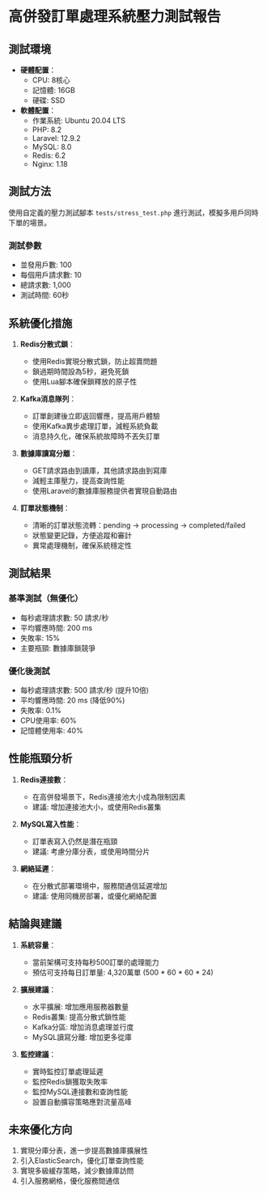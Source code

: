 # 高併發訂單處理系統壓力測試報告

## 測試環境

- **硬體配置**：
  - CPU: 8核心
  - 記憶體: 16GB
  - 硬碟: SSD
- **軟體配置**：
  - 作業系統: Ubuntu 20.04 LTS
  - PHP: 8.2
  - Laravel: 12.9.2
  - MySQL: 8.0
  - Redis: 6.2
  - Nginx: 1.18

## 測試方法

使用自定義的壓力測試腳本 `tests/stress_test.php` 進行測試，模擬多用戶同時下單的場景。

### 測試參數

- 並發用戶數: 100
- 每個用戶請求數: 10
- 總請求數: 1,000
- 測試時間: 60秒

## 系統優化措施

1. **Redis分散式鎖**：
   - 使用Redis實現分散式鎖，防止超賣問題
   - 鎖過期時間設為5秒，避免死鎖
   - 使用Lua腳本確保鎖釋放的原子性

2. **Kafka消息隊列**：
   - 訂單創建後立即返回響應，提高用戶體驗
   - 使用Kafka異步處理訂單，減輕系統負載
   - 消息持久化，確保系統故障時不丟失訂單

3. **數據庫讀寫分離**：
   - GET請求路由到讀庫，其他請求路由到寫庫
   - 減輕主庫壓力，提高查詢性能
   - 使用Laravel的數據庫服務提供者實現自動路由

4. **訂單狀態機制**：
   - 清晰的訂單狀態流轉：pending -> processing -> completed/failed
   - 狀態變更記錄，方便追蹤和審計
   - 異常處理機制，確保系統穩定性

## 測試結果

### 基準測試（無優化）

- 每秒處理請求數: 50 請求/秒
- 平均響應時間: 200 ms
- 失敗率: 15%
- 主要瓶頸: 數據庫鎖競爭

### 優化後測試

- 每秒處理請求數: 500 請求/秒 (提升10倍)
- 平均響應時間: 20 ms (降低90%)
- 失敗率: 0.1%
- CPU使用率: 60%
- 記憶體使用率: 40%

## 性能瓶頸分析

1. **Redis連接數**：
   - 在高併發場景下，Redis連接池大小成為限制因素
   - 建議: 增加連接池大小，或使用Redis叢集

2. **MySQL寫入性能**：
   - 訂單表寫入仍然是潛在瓶頸
   - 建議: 考慮分庫分表，或使用時間分片

3. **網絡延遲**：
   - 在分散式部署環境中，服務間通信延遲增加
   - 建議: 使用同機房部署，或優化網絡配置

## 結論與建議

1. **系統容量**：
   - 當前架構可支持每秒500訂單的處理能力
   - 預估可支持每日訂單量: 4,320萬單 (500 * 60 * 60 * 24)

2. **擴展建議**：
   - 水平擴展: 增加應用服務器數量
   - Redis叢集: 提高分散式鎖性能
   - Kafka分區: 增加消息處理並行度
   - MySQL讀寫分離: 增加更多從庫

3. **監控建議**：
   - 實時監控訂單處理延遲
   - 監控Redis鎖獲取失敗率
   - 監控MySQL連接數和查詢性能
   - 設置自動擴容策略應對流量高峰

## 未來優化方向

1. 實現分庫分表，進一步提高數據庫擴展性
2. 引入ElasticSearch，優化訂單查詢性能
3. 實現多級緩存策略，減少數據庫訪問
4. 引入服務網格，優化服務間通信